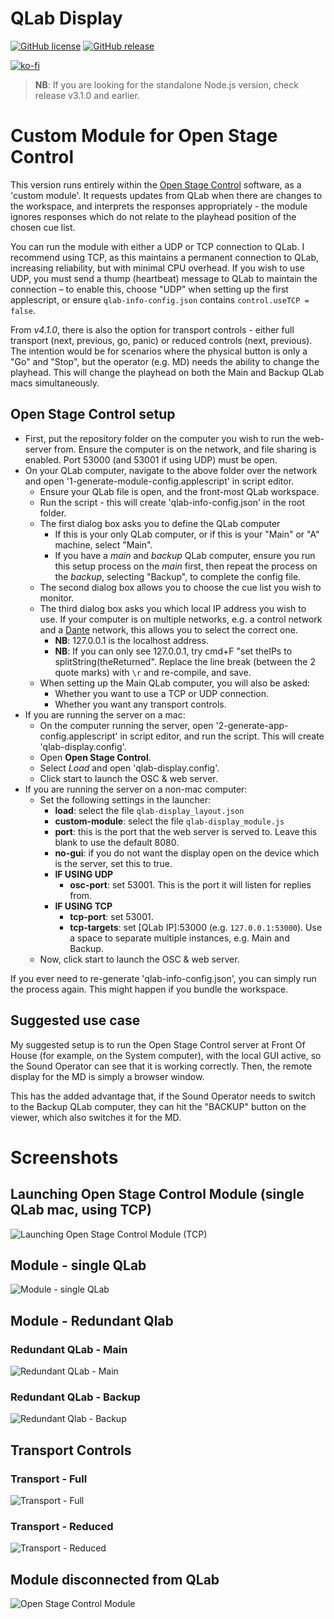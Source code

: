 # QLab Display

[![GitHub license](https://img.shields.io/github/license/bsmith96/qlab-display.svg)](https://github.com/bsmith96/qlab-display/blob/master/LICENSE)
[![GitHub release](https://img.shields.io/github/release/bsmith96/qlab-display.svg)](https://GitHub.com/bsmith96/qlab-display/releases/)

[![ko-fi](https://ko-fi.com/img/githubbutton_sm.svg)](https://ko-fi.com/F1F120U9I)

> **NB**: If you are looking for the standalone Node.js version, check release v3.1.0 and earlier.

# Custom Module for Open Stage Control

This version runs entirely within the [Open Stage Control](http://openstagecontrol.ammd.net/) software, as a 'custom module'. It requests updates from QLab when there are changes to the workspace, and interprets the responses appropriately - the module ignores responses which do not relate to the playhead position of the chosen cue list.

You can run the module with either a UDP or TCP connection to QLab. I recommend using TCP, as this maintains a permanent connection to QLab, increasing reliability, but with minimal CPU overhead. If you wish to use UDP, you must send a thump (heartbeat) message to QLab to maintain the connection – to enable this, choose "UDP" when setting up the first applescript, or ensure `qlab-info-config.json` contains `control.useTCP = false`.

From *v4.1.0*, there is also the option for transport controls - either full transport (next, previous, go, panic) or reduced controls (next, previous). The intention would be for scenarios where the physical button is only a "Go" and "Stop", but the operator (e.g. MD) needs the ability to change the playhead. This will change the playhead on both the Main and Backup QLab macs simultaneously. 

## Open Stage Control setup

- First, put the repository folder on the computer you wish to run the web-server from. Ensure the computer is on the network, and file sharing is enabled. Port 53000 (and 53001 if using UDP) must be open.
- On your QLab computer, navigate to the above folder over the network and open '1-generate-module-config.applescript' in script editor.
  - Ensure your QLab file is open, and the front-most QLab workspace.
  - Run the script - this will create 'qlab-info-config.json' in the root folder.
  - The first dialog box asks you to define the QLab computer
    - If this is your only QLab computer, or if this is your "Main" or "A" machine, select "Main".
    - If you have a *main* and *backup* QLab computer, ensure you run this setup process on the *main* first, then repeat the process on the *backup*, selecting "Backup", to complete the config file.
  - The second dialog box allows you to choose the cue list you wish to monitor.
  - The third dialog box asks you which local IP address you wish to use. If your computer is on multiple networks, e.g. a control network and a [Dante](https://www.audinate.com/meet-dante/what-is-dante) network, this allows you to select the correct one.
    - **NB**: 127.0.0.1 is the localhost address.
    - **NB**: If you can only see 127.0.0.1, try cmd+F "set theIPs to splitString(theReturned". Replace the line break (between the 2 quote marks) with `\r` and re-compile, and save.
  - When setting up the Main QLab computer, you will also be asked:
    - Whether you want to use a TCP or UDP connection.
    - Whether you want any transport controls.
- If you are running the server on a mac:
  - On the computer running the server, open '2-generate-app-config.applescript' in script editor, and run the script. This will create 'qlab-display.config'.
  - Open **Open Stage Control**.
  - Select *Load* and open 'qlab-display.config'.
  - Click start to launch the OSC & web server.
- If you are running the server on a non-mac computer:
  - Set the following settings in the launcher:
    - **load**: select the file `qlab-display_layout.json`
    - **custom-module**: select the file `qlab-display_module.js`
    - **port**: this is the port that the web server is served to. Leave this blank to use the default 8080.
    - **no-gui**: if you do not want the display open on the device which is the server, set this to true.
    - **IF USING UDP**
      - **osc-port**: set 53001. This is the port it will listen for replies from.
    - **IF USING TCP**
      - **tcp-port**: set 53001. 
      - **tcp-targets**: set \[QLab IP\]:53000 (e.g. `127.0.0.1:53000`). Use a space to separate multiple instances, e.g. Main and Backup.
  - Now, click start to launch the OSC & web server.

If you ever need to re-generate 'qlab-info-config.json', you can simply run the process again. This might happen if you bundle the workspace.

## Suggested use case

My suggested setup is to run the Open Stage Control server at Front Of House (for example, on the System computer), with the local GUI active, so the Sound Operator can see that it is working correctly. Then, the remote display for the MD is simply a browser window.

This has the added advantage that, if the Sound Operator needs to switch to the Backup QLab computer, they can hit the "BACKUP" button on the viewer, which also switches it for the MD.

# Screenshots

## Launching Open Stage Control Module (single QLab mac, using TCP)
![Launching Open Stage Control Module (TCP)](.images/A_Module_Launcher.png)

## Module - single QLab
![Module - single QLab](.images/B_Module_Single-Qlab.png)

## Module - Redundant Qlab

### Redundant QLab - Main
![Redundant QLab - Main](.images/C_Module_Redundant-Qlab_Main.png)

### Redundant QLab - Backup
![Redundant Qlab - Backup](.images/D_Module_Redundant-Qlab_Backup.png)

## Transport Controls

### Transport - Full
![Transport - Full](.images/E_Module_Transport_Full.png)

### Transport - Reduced
![Transport - Reduced](.images/F_Module_Transport_Reduced.png)

## Module disconnected from QLab
![Open Stage Control Module](.images/G_Module_Disconnected.png)
